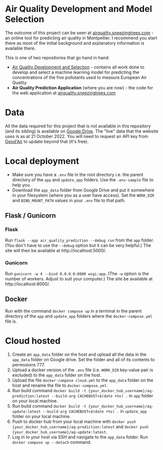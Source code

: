 # Air Quality Development and Model Selection

The outcome of this project can be seen at [airquality.sneezingtrees.com](http://airquality.sneezingtrees.com) -
an online tool for predicting air quality in Montpellier. I recommend you start there as most of the initial background and explanatory information is available there.

This is one of two repositories that go hand in hand:
- [Air Quality Development and Selection](https://github.com/jlad26/air-quality-model-selection) - contains all work done to develop and select a machine learning model for predicting the concentrations of the five pollutants used to measure European Air Quality.
- **Air Quality Prediction Application** (where you are now) - the code for the web application at [airquality.sneezingtrees.com](http://airquality.sneezingtrees.com)

# Data
All the data required for this project that is not available in this repository (and its sibling) is available on [Google Drive](https://drive.google.com/drive/folders/1oyqjshm5qBBPRnwVxDH2NI_Q4hTdpFci?usp=sharing). The "live" data that the website uses is as at 21 October 2022.
You will need to request an API key from [Geod'Air](https://www.geodair.fr/donnees/api) to update beyond that (it's free).

# Local deployment

- Make sure you have a `.env` file in the root directory i.e. the parent directory of the `app` and `update_app` folders. Use the `.env-sample` file to help you.
- Download the `app_data` folder from Google Drive and put it somewhere in your filesystem (where you as a user have access). Set the `WORK_DIR` and `BIND_MOUNT_PATH` values in your `.env` file to that path.

## Flask / Gunicorn

### Flask
Run `flask --app air_quality_prediction --debug run` from the `app` folder. (You don't have to use the `--debug` option but it can be very helpful.) The site will then be available at http://localhost:5000/.

### Gunicorn
Run `gunicorn -w 4 --bind 0.0.0.0:8000 wsgi:app`. (The `-w` option is the number of workers. Adjust to suit your computer.) The site be available at http://localhost:8000/.

## Docker
Run with the command `docker compose up` in a terminal in the parent directory of the `app` and `update_app` folders where the `docker-compose.yml` file is.

# Cloud hosted
1. Create an `app_data` folder on the host and upload all the data in the `app_data` folder on Google drive. Set the folder and all of its contents to permssions 777.
1. Upload a docker version of the `.env` file (i.e. `WORK_DIR` key-value pair is excluded) to the `app_data` folder on the host.
1. Upload the file `docker-compose cloud.yml` to the `app_data` folder on the host and rename the file to `docker-compose.yml`.
1. Run build command `docker build -t {your_docker_hub_username}/aq-prediction:latest --build-arg CACHEBUST=$(date +%s) .` in `app` folder on your local machine.
1. Run build command `docker build -t {your_docker_hub_username}/aq-update:latest --build-arg CACHEBUST=$(date +%s) .` in `update_app` folder on your local machine.
1. Push to docker hub from your local machine with `docker push {your_docker_hub_username}/aq-prediction:latest` and `docker push {your_docker_hub_username}/aq-update:latest`.
1. Log in to your host via SSH and navigate to the `app_data` folder. Run `docker compose up --detach` command.